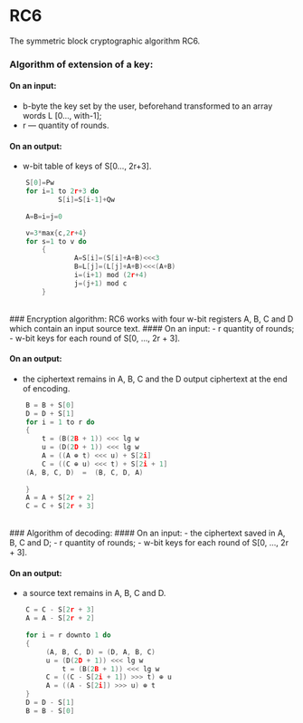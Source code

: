 # RC6
The symmetric block cryptographic algorithm RC6.

### Algorithm of extension of a key:
#### On an input:
- b-byte the key set by the user, beforehand transformed to an array words L [0..., with-1];  
- r — quantity of rounds.  

#### On an output:
- w-bit table of keys of S[0..., 2r+3].  

```c
	S[0]=Pw
	for i=1 to 2r+3 do
    		S[i]=S[i-1]+Qw
 
	A=B=i=j=0

	v=3*max{c,2r+4}
	for s=1 to v do
    	{
        	    A=S[i]=(S[i]+A+B)<<<3
        	    B=L[j]=(L[j]+A+B)<<<(A+B)
        	    i=(i+1) mod (2r+4)
        	    j=(j+1) mod c
    	}
```

<br>
### Encryption algorithm:
RC6 works with four w-bit registers A, B, C and D which contain an input source text.  
#### On an input:
- r quantity of rounds;
- w-bit keys for each round of S[0, …, 2r + 3].  

#### On an output:
- the ciphertext remains in A, B, C and the D output ciphertext at the end of encoding.  

```c
	B = B + S[0]
	D = D + S[1]
	for i = 1 to r do
	{
		t = (B(2B + 1)) <<< lg w
		u = (D(2D + 1)) <<< lg w
		A = ((A ⊕ t) <<< u) + S[2i]
		C = ((C ⊕ u) <<< t) + S[2i + 1] 
    (A, B, C, D)  =  (B, C, D, A)
 
	}
	A = A + S[2r + 2]
	C = C + S[2r + 3]
```

<br>
### Algorithm of decoding:
#### On an input:
- the ciphertext saved in A, B, C and D;
- r quantity of rounds;
- w-bit keys for each round of S[0, …, 2r + 3].

#### On an output:
- a source text remains in A, B, C and D.

```c
	C = C - S[2r + 3]
	A = A - S[2r + 2]
 
	for i = r downto 1 do
	{
	   	 (A, B, C, D) = (D, A, B, C)
	   	 u = (D(2D + 1)) <<< lg w
	    	 t = (B(2B + 1)) <<< lg w
	   	 C = ((C - S[2i + 1]) >>> t) ⊕ u
	   	 A = ((A - S[2i]) >>> u) ⊕ t
	}
	D = D - S[1]
	B = B - S[0]
```
